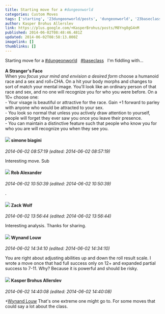 ```yaml
---
title: Starting move for a #dungeonworld
categories: Custom Moves
tags: ['starting', '23dungeonworld/posts', 'dungeonworld', '23baseclass/posts']
author: Kasper Brohus Allerslev
link: https://plus.google.com/+KasperBrohus/posts/M8Yng8gG4nM
published: 2014-06-02T08:48:46.481Z
updated: 2014-06-02T08:58:13.000Z
imagelink: []
thumblinks: []
---
```


Starting move for a  <a rel="nofollow" class="ot-hashtag" href="https://plus.google.com/s/%23dungeonworld/posts">#dungeonworld</a>    <a rel="nofollow" class="ot-hashtag" href="https://plus.google.com/s/%23baseclass/posts">#baseclass</a>   I&#39;m fiddling with...<br /><br /><b>A Stranger&#39;s Face</b><br />When you <i>focus your mind and envision a desired form</i> choose a humanoid race and a sex and roll+CHA. On a hit your body morphs and changes to sort of match your mental image. You&#39;ll look like an ordinary person of that race and sex, and no one will recognize you for who you were before. On a 10+ choose one:<br />- Your visage is beautiful or attractive for the race. Gain +1 forward to parley with anyone who would be attracted to your sex.<br />- You look so normal that unless you actively draw attention to yourself, people will forget they ever saw you once you leave their presence.<br />- You can maintain a distinctive feature such that people who know you for who you are will recognize you when they see you.
<div id='comment z12hg1pbrnamypf3s221x3lpzuifsd2fi'>
  <h4><img src='{{site.baseurl}}//images/avatars/110406841978593276800_photo.jpg'> simone biagini</h4>
      <p><cite>2014-06-02 08:57:19 (edited: 2014-06-02 08:57:19)</cite></p>
        <p>Interesting move. Sub</p>
</div>
        

<div id='comment z12hg1pbrnamypf3s221x3lpzuifsd2fi'>
  <h4><img src='{{site.baseurl}}//images/avatars/101223885539785381547_photo.jpg'> Rob Alexander</h4>
      <p><cite>2014-06-02 10:50:39 (edited: 2014-06-02 10:50:39)</cite></p>
        <p>.</p>
</div>
        

<div id='comment z12hg1pbrnamypf3s221x3lpzuifsd2fi'>
  <h4><img src='{{site.baseurl}}//images/avatars/108945653680373186980_photo.jpg'> Zack Wolf</h4>
      <p><cite>2014-06-02 13:56:44 (edited: 2014-06-02 13:56:44)</cite></p>
        <p>Interesting analysis. Thanks for sharing.</p>
</div>
        

<div id='comment z12hg1pbrnamypf3s221x3lpzuifsd2fi'>
  <h4><img src='{{site.baseurl}}//images/avatars/111256963556395023796_photo.jpg'> Wynand Louw</h4>
      <p><cite>2014-06-02 14:34:10 (edited: 2014-06-02 14:34:10)</cite></p>
        <p>You are right about adjusting abilities up and down the roll result scale. I wrote a move once that had full success only on 12+ and expanded partial success to 7-11. Why? Because it is powerful and should be risky.</p>
</div>
        

<div id='comment z12hg1pbrnamypf3s221x3lpzuifsd2fi'>
  <h4><img src='{{site.baseurl}}//images/avatars/110937611143261107555_photo.jpg'> Kasper Brohus Allerslev</h4>
      <p><cite>2014-06-02 14:40:08 (edited: 2014-06-02 14:40:08)</cite></p>
        <p><span class="proflinkWrapper"><span class="proflinkPrefix">+</span><a class="proflink" href="https://plus.google.com/111256963556395023796" oid="111256963556395023796">Wynand Louw</a></span> That&#39;s one extreme one might go to. For some moves that could say a lot about the class.</p>
</div>
        